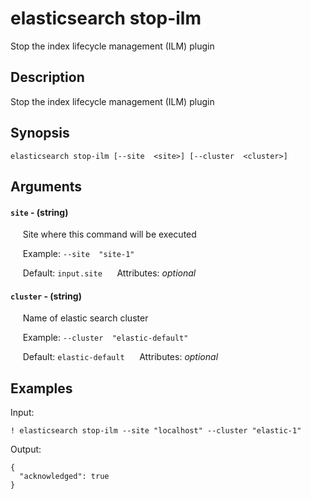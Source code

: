 # elasticsearch stop-ilm

Stop the index lifecycle management (ILM) plugin

## Description

Stop the index lifecycle management (ILM) plugin

## Synopsis

`elasticsearch stop-ilm [--site  <site>] [--cluster  <cluster>]`

## Arguments


#### `site` - (string)

&nbsp;&nbsp;&nbsp;&nbsp; Site where this command will be executed  

&nbsp;&nbsp;&nbsp;&nbsp; Example:  `--site  "site-1"`

&nbsp;&nbsp;&nbsp;&nbsp; Default: `input.site`
&nbsp;&nbsp;&nbsp;&nbsp; Attributes: _optional_  


#### `cluster` - (string)

&nbsp;&nbsp;&nbsp;&nbsp; Name of elastic search cluster  

&nbsp;&nbsp;&nbsp;&nbsp; Example:  `--cluster  "elastic-default"`

&nbsp;&nbsp;&nbsp;&nbsp; Default: `elastic-default`
&nbsp;&nbsp;&nbsp;&nbsp; Attributes: _optional_  



## Examples

Input: 
```
! elasticsearch stop-ilm --site "localhost" --cluster "elastic-1"
```
Output: 
```
{
  "acknowledged": true
}
```

